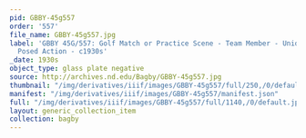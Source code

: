 ```yaml
---
pid: GBBY-45g557
order: '557'
file_name: GBBY-45g557.jpg
label: 'GBBY 45G/557: Golf Match or Practice Scene - Team Member - Unidentified -
  Posed Action - c1930s'
_date: 1930s
object_type: glass plate negative
source: http://archives.nd.edu/Bagby/GBBY-45g557.jpg
thumbnail: "/img/derivatives/iiif/images/GBBY-45g557/full/250,/0/default.jpg"
manifest: "/img/derivatives/iiif/images/GBBY-45g557/manifest.json"
full: "/img/derivatives/iiif/images/GBBY-45g557/full/1140,/0/default.jpg"
layout: generic_collection_item
collection: bagby
---
```

